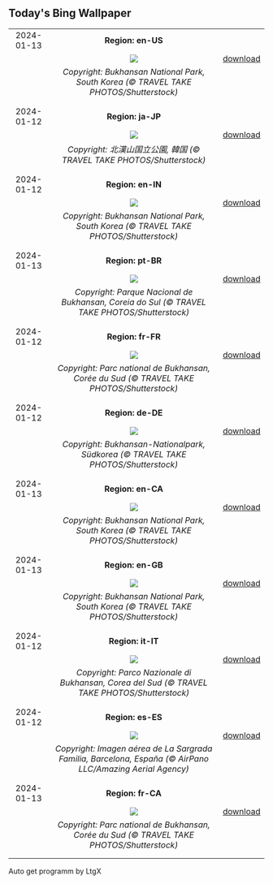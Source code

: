 ## Today's Bing Wallpaper
|      |      |      |
| :----: | :----: | :----: |
|2024-01-13|**Region: en-US**||
||![](https://www.bing.com/th?id=OHR.BukhansanSeoul_EN-US0422922586_UHD.jpg&pid=hp&w=1152&h=648&rs=1&c=4)| [download](https://www.bing.com/th?id=OHR.BukhansanSeoul_EN-US0422922586_UHD.jpg)|
||*Copyright: Bukhansan National Park, South Korea (© TRAVEL TAKE PHOTOS/Shutterstock)*
||
|||
|2024-01-12|**Region: ja-JP**||
||![](https://www.bing.com/th?id=OHR.BukhansanSeoul_JA-JP1162904036_UHD.jpg&pid=hp&w=1152&h=648&rs=1&c=4)| [download](https://www.bing.com/th?id=OHR.BukhansanSeoul_JA-JP1162904036_UHD.jpg)|
||*Copyright: 北漢山国立公園, 韓国 (© TRAVEL TAKE PHOTOS/Shutterstock)*
||
|||
|2024-01-12|**Region: en-IN**||
||![](https://www.bing.com/th?id=OHR.BukhansanSeoul_EN-IN2243207205_UHD.jpg&pid=hp&w=1152&h=648&rs=1&c=4)| [download](https://www.bing.com/th?id=OHR.BukhansanSeoul_EN-IN2243207205_UHD.jpg)|
||*Copyright: Bukhansan National Park, South Korea (© TRAVEL TAKE PHOTOS/Shutterstock)*
||
|||
|2024-01-13|**Region: pt-BR**||
||![](https://www.bing.com/th?id=OHR.BukhansanSeoul_PT-BR9378454130_UHD.jpg&pid=hp&w=1152&h=648&rs=1&c=4)| [download](https://www.bing.com/th?id=OHR.BukhansanSeoul_PT-BR9378454130_UHD.jpg)|
||*Copyright: Parque Nacional de Bukhansan, Coreia do Sul (© TRAVEL TAKE PHOTOS/Shutterstock)*
||
|||
|2024-01-12|**Region: fr-FR**||
||![](https://www.bing.com/th?id=OHR.BukhansanSeoul_FR-FR2089322284_UHD.jpg&pid=hp&w=1152&h=648&rs=1&c=4)| [download](https://www.bing.com/th?id=OHR.BukhansanSeoul_FR-FR2089322284_UHD.jpg)|
||*Copyright: Parc national de Bukhansan, Corée du Sud (© TRAVEL TAKE PHOTOS/Shutterstock)*
||
|||
|2024-01-12|**Region: de-DE**||
||![](https://www.bing.com/th?id=OHR.BukhansanSeoul_DE-DE2867363525_UHD.jpg&pid=hp&w=1152&h=648&rs=1&c=4)| [download](https://www.bing.com/th?id=OHR.BukhansanSeoul_DE-DE2867363525_UHD.jpg)|
||*Copyright: Bukhansan-Nationalpark, Südkorea (© TRAVEL TAKE PHOTOS/Shutterstock)*
||
|||
|2024-01-13|**Region: en-CA**||
||![](https://www.bing.com/th?id=OHR.BukhansanSeoul_EN-CA7594639923_UHD.jpg&pid=hp&w=1152&h=648&rs=1&c=4)| [download](https://www.bing.com/th?id=OHR.BukhansanSeoul_EN-CA7594639923_UHD.jpg)|
||*Copyright: Bukhansan National Park, South Korea (© TRAVEL TAKE PHOTOS/Shutterstock)*
||
|||
|2024-01-13|**Region: en-GB**||
||![](https://www.bing.com/th?id=OHR.BukhansanSeoul_EN-GB0341063799_UHD.jpg&pid=hp&w=1152&h=648&rs=1&c=4)| [download](https://www.bing.com/th?id=OHR.BukhansanSeoul_EN-GB0341063799_UHD.jpg)|
||*Copyright: Bukhansan National Park, South Korea (© TRAVEL TAKE PHOTOS/Shutterstock)*
||
|||
|2024-01-12|**Region: it-IT**||
||![](https://www.bing.com/th?id=OHR.BukhansanSeoul_IT-IT1722160676_UHD.jpg&pid=hp&w=1152&h=648&rs=1&c=4)| [download](https://www.bing.com/th?id=OHR.BukhansanSeoul_IT-IT1722160676_UHD.jpg)|
||*Copyright: Parco Nazionale di Bukhansan, Corea del Sud (© TRAVEL TAKE PHOTOS/Shutterstock)*
||
|||
|2024-01-12|**Region: es-ES**||
||![](https://www.bing.com/th?id=OHR.FestaMajorBarcelona_ES-ES2068839332_UHD.jpg&pid=hp&w=1152&h=648&rs=1&c=4)| [download](https://www.bing.com/th?id=OHR.FestaMajorBarcelona_ES-ES2068839332_UHD.jpg)|
||*Copyright: Imagen aérea de La Sargrada Familia, Barcelona, España (© AirPano LLC/Amazing Aerial Agency)*
||
|||
|2024-01-13|**Region: fr-CA**||
||![](https://www.bing.com/th?id=OHR.BukhansanSeoul_FR-CA8033910108_UHD.jpg&pid=hp&w=1152&h=648&rs=1&c=4)| [download](https://www.bing.com/th?id=OHR.BukhansanSeoul_FR-CA8033910108_UHD.jpg)|
||*Copyright: Parc national de Bukhansan, Corée du Sud (© TRAVEL TAKE PHOTOS/Shutterstock)*
||
|||

Auto get programm by LtgX
